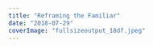 ```yaml
---
title: "Reframing the Familiar"
date: "2018-07-29"
coverImage: "fullsizeoutput_18df.jpeg"
---
```



